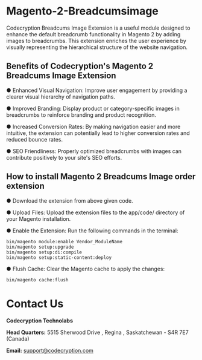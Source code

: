 # Magento-2-Breadcumsimage

Codecryption Breadcums Image Extension is a useful module designed to enhance the default breadcrumb functionality in Magento 2 by adding images to breadcrumbs. This extension enriches the user experience by visually representing the hierarchical structure of the website navigation.


## Benefits of Codecryption's Magento 2 Breadcums Image Extension

● Enhanced Visual Navigation: Improve user engagement by providing a clearer visual hierarchy of navigation paths.

● Improved Branding: Display product or category-specific images in breadcrumbs to reinforce branding and product recognition.

● Increased Conversion Rates: By making navigation easier and more intuitive, the extension can potentially lead to higher conversion rates and reduced bounce rates.

● SEO Friendliness: Properly optimized breadcrumbs with images can contribute positively to your site's SEO efforts.

## How to install Magento 2 Breadcums Image order extension

● Download the extension from above given code.

● Upload Files: Upload the extension files to the app/code/ directory of your Magento installation.

● Enable the Extension: Run the following commands in the terminal:

```
bin/magento module:enable Vendor_ModuleName
bin/magento setup:upgrade
bin/magento setup:di:compile
bin/magento setup:static-content:deploy
```

● Flush Cache: Clear the Magento cache to apply the changes:

```
bin/magento cache:flush
```

# Contact Us

**Codecryption Technolabs**

**Head Quarters:** 5515 Sherwood Drive , Regina , Saskatchewan - S4R 7E7 (Canada)

**Email:** [support@codecryption.com](mailto:support@codecryption.com)

